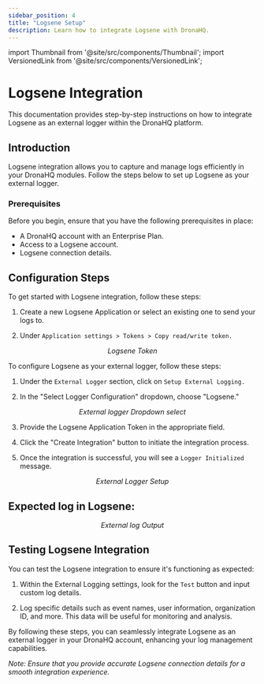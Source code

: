 ```yaml
---
sidebar_position: 4
title: "Logsene Setup"
description: Learn how to integrate Logsene with DronaHQ.
---
```


import Thumbnail from '@site/src/components/Thumbnail';
import VersionedLink from '@site/src/components/VersionedLink';

# Logsene Integration

This documentation provides step-by-step instructions on how to integrate Logsene as an external logger within the DronaHQ platform.

## Introduction

Logsene integration allows you to capture and manage logs efficiently in your DronaHQ modules. Follow the steps below to set up Logsene as your external logger.

### Prerequisites

Before you begin, ensure that you have the following prerequisites in place:

- A DronaHQ account with an Enterprise Plan.
- Access to a Logsene account.
- Logsene connection details.

## Configuration Steps

To get started with Logsene integration, follow these steps:

1. Create a new Logsene Application or select an existing one to send your logs to.

2. Under `Application settings > Tokens > Copy read/write token.`

<figure>
  <Thumbnail src="/img/external-logger/token-logsene.png" alt="Logsene Token" width='100%'/>
  <figcaption align="center"><i>Logsene Token </i></figcaption>
</figure>


To configure Logsene as your external logger, follow these steps:

1. Under the `External Logger` section, click on `Setup External Logging.`

2. In the "Select Logger Configuration" dropdown, choose "Logsene."

<figure>
  <Thumbnail src="/img/external-logger/dropdown-logger.png" alt="External logger Dropdown select" width='100%'/>
  <figcaption align="center"><i>External logger Dropdown select</i></figcaption>
</figure>

3. Provide the Logsene Application Token in the appropriate field.

4. Click the "Create Integration" button to initiate the integration process.

5. Once the integration is successful, you will see a `Logger Initialized` message.

<figure>
  <Thumbnail src="/img/external-logger/external-logger-setup.png" alt="External Logger Setup" width='100%'/>
  <figcaption align="center"><i>External Logger Setup</i></figcaption>
</figure>

## Expected log in Logsene:

<figure>
  <Thumbnail src="/img/external-logger/output-logsene.png" alt="External log Output" width='100%'/>
  <figcaption align = "center"><i>External log Output</i></figcaption>
</figure>

## Testing Logsene Integration

You can test the Logsene integration to ensure it's functioning as expected:

1. Within the External Logging settings, look for the `Test` button and input custom log details.

2. Log specific details such as event names, user information, organization ID, and more. This data will be useful for monitoring and analysis.

By following these steps, you can seamlessly integrate Logsene as an external logger in your DronaHQ account, enhancing your log management capabilities.

*Note: Ensure that you provide accurate Logsene connection details for a smooth integration experience.*
